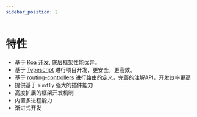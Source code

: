 ```yaml
---
sidebar_position: 2
---
```


# 特性

- 基于 [Koa](https://koa.bootcss.com/) 开发, 底层框架性能优异。
- 基于 [Typescript](https://www.tslang.cn/docs/home.html) 进行项目开发，更安全，更高效。
- 基于 [routing-controllers](https://github.com/typestack/routing-controllers#readme) 进行路由的定义，完善的注解API，开发效率更高
- 提供基于 `Yunfly` 强大的插件能力
- 高度扩展的框架开发机制
- 内置多进程能力
- 渐进式开发
